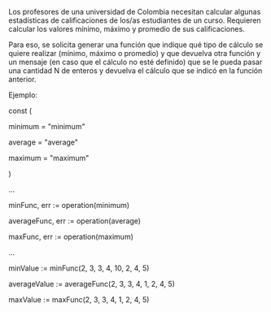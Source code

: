 Los profesores de una universidad de Colombia necesitan calcular algunas estadísticas de calificaciones de los/as estudiantes de un curso. Requieren calcular los valores mínimo, máximo y promedio de sus calificaciones.

Para eso, se solicita generar una función que indique qué tipo de cálculo se quiere realizar (mínimo, máximo o promedio) y que devuelva otra función y un mensaje (en caso que el cálculo no esté definido) que se le pueda pasar una cantidad N de enteros y devuelva el cálculo que se indicó en la función anterior.

Ejemplo:

const (

   minimum = "minimum"

   average = "average"

   maximum = "maximum"

)


...


minFunc, err := operation(minimum)

averageFunc, err := operation(average)

maxFunc, err := operation(maximum)

 

...


minValue := minFunc(2, 3, 3, 4, 10, 2, 4, 5)

averageValue := averageFunc(2, 3, 3, 4, 1, 2, 4, 5)

maxValue := maxFunc(2, 3, 3, 4, 1, 2, 4, 5)